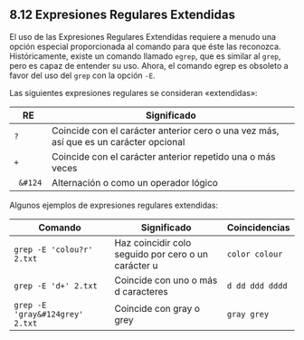 ## 8.12 Expresiones Regulares Extendidas
El uso de las Expresiones Regulares Extendidas requiere a menudo una opción especial proporcionada al comando para que éste las reconozca. Históricamente, existe un comando llamado `egrep`, que es similar al `grep`, pero es capaz de entender su uso. Ahora, el comando egrep es obsoleto a favor del uso del `grep` con la opción `-E`.

Las siguientes expresiones regulares se consideran «extendidas»:

RE	|	Significado
-|-
`?`	|	Coincide con el carácter anterior cero o una vez más, así que es un carácter opcional
`+`	|Coincide con el carácter anterior repetido una o más veces
<code> &#124 </code>	|Alternación o como un operador lógico

Algunos ejemplos de expresiones regulares extendidas:

Comando |	Significado|	Coincidencias
-|-|-
`grep -E 'colou?r' 2.txt`	|Haz coincidir colo seguido por cero o un carácter u	| `color colour`
`grep -E 'd+' 2.txt`	|Coincide con uno o más d caracteres	| `d dd ddd dddd`
`grep -E 'gray`<code>&#124</code>`grey' 2.txt `	| Coincide con gray o grey	| `gray grey`

